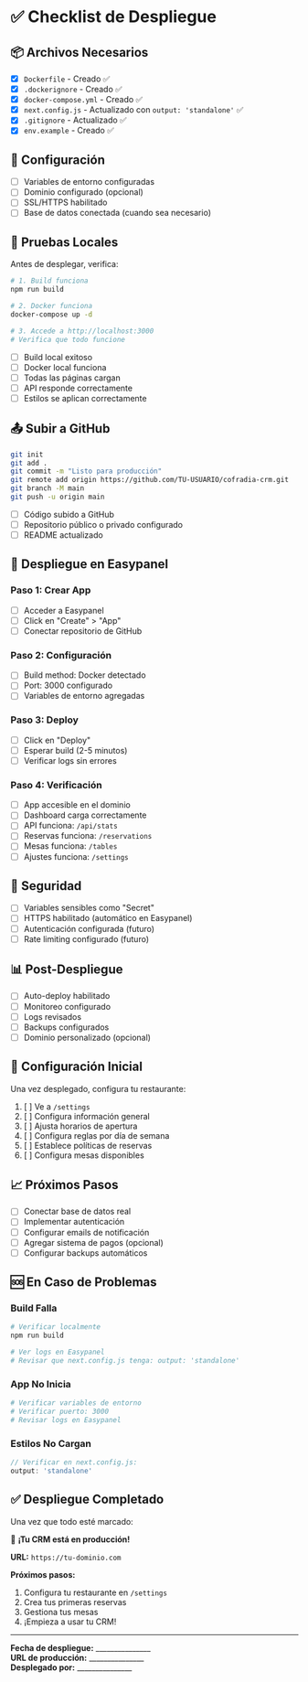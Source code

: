 # ✅ Checklist de Despliegue

## 📦 Archivos Necesarios

- [x] `Dockerfile` - Creado ✅
- [x] `.dockerignore` - Creado ✅
- [x] `docker-compose.yml` - Creado ✅
- [x] `next.config.js` - Actualizado con `output: 'standalone'` ✅
- [x] `.gitignore` - Actualizado ✅
- [x] `env.example` - Creado ✅

## 🔧 Configuración

- [ ] Variables de entorno configuradas
- [ ] Dominio configurado (opcional)
- [ ] SSL/HTTPS habilitado
- [ ] Base de datos conectada (cuando sea necesario)

## 🧪 Pruebas Locales

Antes de desplegar, verifica:

```bash
# 1. Build funciona
npm run build

# 2. Docker funciona
docker-compose up -d

# 3. Accede a http://localhost:3000
# Verifica que todo funcione
```

- [ ] Build local exitoso
- [ ] Docker local funciona
- [ ] Todas las páginas cargan
- [ ] API responde correctamente
- [ ] Estilos se aplican correctamente

## 📤 Subir a GitHub

```bash
git init
git add .
git commit -m "Listo para producción"
git remote add origin https://github.com/TU-USUARIO/cofradia-crm.git
git branch -M main
git push -u origin main
```

- [ ] Código subido a GitHub
- [ ] Repositorio público o privado configurado
- [ ] README actualizado

## 🚀 Despliegue en Easypanel

### Paso 1: Crear App
- [ ] Acceder a Easypanel
- [ ] Click en "Create" > "App"
- [ ] Conectar repositorio de GitHub

### Paso 2: Configuración
- [ ] Build method: Docker detectado
- [ ] Port: 3000 configurado
- [ ] Variables de entorno agregadas

### Paso 3: Deploy
- [ ] Click en "Deploy"
- [ ] Esperar build (2-5 minutos)
- [ ] Verificar logs sin errores

### Paso 4: Verificación
- [ ] App accesible en el dominio
- [ ] Dashboard carga correctamente
- [ ] API funciona: `/api/stats`
- [ ] Reservas funciona: `/reservations`
- [ ] Mesas funciona: `/tables`
- [ ] Ajustes funciona: `/settings`

## 🔐 Seguridad

- [ ] Variables sensibles como "Secret"
- [ ] HTTPS habilitado (automático en Easypanel)
- [ ] Autenticación configurada (futuro)
- [ ] Rate limiting configurado (futuro)

## 📊 Post-Despliegue

- [ ] Auto-deploy habilitado
- [ ] Monitoreo configurado
- [ ] Logs revisados
- [ ] Backups configurados
- [ ] Dominio personalizado (opcional)

## 🎯 Configuración Inicial

Una vez desplegado, configura tu restaurante:

1. [ ] Ve a `/settings`
2. [ ] Configura información general
3. [ ] Ajusta horarios de apertura
4. [ ] Configura reglas por día de semana
5. [ ] Establece políticas de reservas
6. [ ] Configura mesas disponibles

## 📈 Próximos Pasos

- [ ] Conectar base de datos real
- [ ] Implementar autenticación
- [ ] Configurar emails de notificación
- [ ] Agregar sistema de pagos (opcional)
- [ ] Configurar backups automáticos

## 🆘 En Caso de Problemas

### Build Falla
```bash
# Verificar localmente
npm run build

# Ver logs en Easypanel
# Revisar que next.config.js tenga: output: 'standalone'
```

### App No Inicia
```bash
# Verificar variables de entorno
# Verificar puerto: 3000
# Revisar logs en Easypanel
```

### Estilos No Cargan
```javascript
// Verificar en next.config.js:
output: 'standalone'
```

## ✅ Despliegue Completado

Una vez que todo esté marcado:

🎉 **¡Tu CRM está en producción!**

**URL:** `https://tu-dominio.com`

**Próximos pasos:**
1. Configura tu restaurante en `/settings`
2. Crea tus primeras reservas
3. Gestiona tus mesas
4. ¡Empieza a usar tu CRM!

---

**Fecha de despliegue:** _______________  
**URL de producción:** _______________  
**Desplegado por:** _______________
